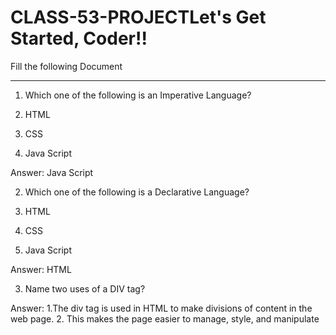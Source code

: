 # CLASS-53-PROJECTLet's Get Started, Coder!!
Fill the following Document
__________________________________________________________________________

1. Which one of the following is an Imperative Language?

1.	HTML
2.	CSS
3.	Java Script

Answer: Java Script


2. Which one of the following is a Declarative Language?

1.	HTML
2.	CSS
3.	Java Script

Answer: HTML


3. Name two uses of a DIV tag?

Answer:  1.The div tag is used in HTML to make divisions of content in the web page.
         2. This makes the page easier to manage, style, and manipulate
